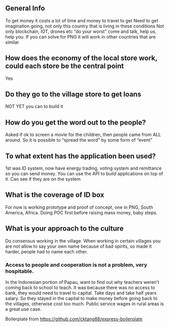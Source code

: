 ## General Info
To get money it costs a lot of time and money to travel to get
Need to get imagination going, not only this country that is living in these conditions
Not only blockchain, IOT, drones etc “do your worst” come and talk, help us, help you.
If you can solve for PNG it will work in other countries that are similar

## How does the economy of the local store work, could each store be the central point
Yes

## Do they go to the village store to get loans
NOT YET you can to build it

## How do you get the word out to the people?
Asked if ok to screen a movie for the children, then people came from ALL around.  So it is possible to “spread the word” by some form of “event”

## To what extent has the application been used?
1st was ID system, now have energy trading, voting system and remittance so you can send money.  You can use the API to build applications on top of it.  Can see if they are on the system

## What is the coverage of ID box
For now is working prototype and proof of concept, one in PNG, South America, Africa.  Doing POC first before raising mass money, baby steps.

## What is your approach to the culture
Do consensus working in the village.  When working in certain villages you are not allow to say your own name because of bad spirits, so made it harder, people had to name each other.

### Access to people and cooperation is not a problem, very hospitable.

In the Indonesian portion of Papau, want to find out why teachers weren’t coming back to school to teach.  It was because there was no access to bank, they would need to travel to capital.  Take days and take half years salary.  So they stayed in the capital to make money before going back to the villages, otherwise cost too much.  Public service wages in rural areas is a great use case.



Boilerplate from
https://github.com/cktang88/express-boilerplate